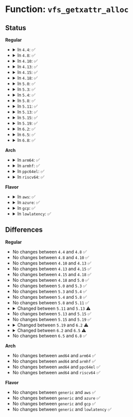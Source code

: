 # Function: <code>vfs_getxattr_alloc</code>

## Status
<b>Regular</b>
<ul>
<li>
<details>
<summary>In <code>4.4</code>: ✅</summary>

```c
ssize_t vfs_getxattr_alloc(struct dentry *dentry, const char *name, char **xattr_value, size_t xattr_size, gfp_t flags);
```

**Collision:** Unique Global

**Inline:** No

**Transformation:** False

**Instances:**

```
In fs/xattr.c (ffffffff81231f30)
Location: fs/xattr.c:181
Inline: False
Direct callers:
  - fs/xattr.c:vfs_xattr_cmp
  - security/integrity/ima/ima_appraise.c:ima_read_xattr
  - security/integrity/evm/evm_main.c:evm_verify_hmac
  - security/integrity/evm/evm_crypto.c:evm_calc_hmac_or_hash
```
**Symbols:**

```
ffffffff81231f30-ffffffff81232023: vfs_getxattr_alloc (STB_GLOBAL)
```
</details>
</li>
<li>
<details>
<summary>In <code>4.8</code>: ✅</summary>

```c
ssize_t vfs_getxattr_alloc(struct dentry *dentry, const char *name, char **xattr_value, size_t xattr_size, gfp_t flags);
```

**Collision:** Unique Global

**Inline:** No

**Transformation:** False

**Instances:**

```
In fs/xattr.c (ffffffff8125a450)
Location: fs/xattr.c:189
Inline: False
Direct callers:
  - security/integrity/ima/ima_appraise.c:ima_read_xattr
  - security/integrity/evm/evm_main.c:evm_verify_hmac
  - security/integrity/evm/evm_crypto.c:evm_calc_hmac_or_hash
```
**Symbols:**

```
ffffffff8125a450-ffffffff8125a547: vfs_getxattr_alloc (STB_GLOBAL)
```
</details>
</li>
<li>
<details>
<summary>In <code>4.10</code>: ✅</summary>

```c
ssize_t vfs_getxattr_alloc(struct dentry *dentry, const char *name, char **xattr_value, size_t xattr_size, gfp_t flags);
```

**Collision:** Unique Global

**Inline:** No

**Transformation:** False

**Instances:**

```
In fs/xattr.c (ffffffff8126db50)
Location: fs/xattr.c:268
Inline: False
Direct callers:
  - security/integrity/ima/ima_appraise.c:ima_read_xattr
  - security/integrity/evm/evm_main.c:evm_verify_hmac
  - security/integrity/evm/evm_crypto.c:evm_calc_hmac_or_hash
```
**Symbols:**

```
ffffffff8126db50-ffffffff8126dc5f: vfs_getxattr_alloc (STB_GLOBAL)
```
</details>
</li>
<li>
<details>
<summary>In <code>4.13</code>: ✅</summary>

```c
ssize_t vfs_getxattr_alloc(struct dentry *dentry, const char *name, char **xattr_value, size_t xattr_size, gfp_t flags);
```

**Collision:** Unique Global

**Inline:** No

**Transformation:** False

**Instances:**

```
In fs/xattr.c (ffffffff8127b370)
Location: fs/xattr.c:268
Inline: False
Direct callers:
  - security/commoncap.c:cap_inode_getsecurity
  - security/integrity/ima/ima_appraise.c:ima_read_xattr
  - security/integrity/evm/evm_main.c:evm_verify_hmac
  - security/integrity/evm/evm_crypto.c:evm_calc_hmac_or_hash
```
**Symbols:**

```
ffffffff8127b370-ffffffff8127b47f: vfs_getxattr_alloc (STB_GLOBAL)
```
</details>
</li>
<li>
<details>
<summary>In <code>4.15</code>: ✅</summary>

```c
ssize_t vfs_getxattr_alloc(struct dentry *dentry, const char *name, char **xattr_value, size_t xattr_size, gfp_t flags);
```

**Collision:** Unique Global

**Inline:** No

**Transformation:** False

**Instances:**

```
In fs/xattr.c (ffffffff8129ddf0)
Location: fs/xattr.c:269
Inline: False
Direct callers:
  - security/commoncap.c:cap_inode_getsecurity
  - security/integrity/ima/ima_appraise.c:ima_read_xattr
  - security/integrity/evm/evm_main.c:evm_verify_hmac
  - security/integrity/evm/evm_crypto.c:evm_calc_hmac_or_hash
```
**Symbols:**

```
ffffffff8129ddf0-ffffffff8129df07: vfs_getxattr_alloc (STB_GLOBAL)
```
</details>
</li>
<li>
<details>
<summary>In <code>4.18</code>: ✅</summary>

```c
ssize_t vfs_getxattr_alloc(struct dentry *dentry, const char *name, char **xattr_value, size_t xattr_size, gfp_t flags);
```

**Collision:** Unique Global

**Inline:** No

**Transformation:** False

**Instances:**

```
In fs/xattr.c (ffffffff812c4410)
Location: fs/xattr.c:268
Inline: False
Direct callers:
  - security/commoncap.c:cap_inode_getsecurity
  - security/apparmor/domain.c:aa_xattrs_match
  - security/integrity/ima/ima_appraise.c:ima_read_xattr
  - security/integrity/evm/evm_main.c:evm_verify_hmac
  - security/integrity/evm/evm_crypto.c:evm_update_evmxattr
  - security/integrity/evm/evm_crypto.c:evm_calc_hmac_or_hash
```
**Symbols:**

```
ffffffff812c4410-ffffffff812c4527: vfs_getxattr_alloc (STB_GLOBAL)
```
</details>
</li>
<li>
<details>
<summary>In <code>5.0</code>: ✅</summary>

```c
ssize_t vfs_getxattr_alloc(struct dentry *dentry, const char *name, char **xattr_value, size_t xattr_size, gfp_t flags);
```

**Collision:** Unique Global

**Inline:** No

**Transformation:** False

**Instances:**

```
In fs/xattr.c (ffffffff812d9610)
Location: fs/xattr.c:267
Inline: False
Direct callers:
  - security/commoncap.c:cap_inode_getsecurity
  - security/apparmor/domain.c:aa_xattrs_match
  - security/integrity/ima/ima_appraise.c:ima_read_xattr
  - security/integrity/evm/evm_main.c:evm_verify_hmac
  - security/integrity/evm/evm_crypto.c:evm_update_evmxattr
  - security/integrity/evm/evm_crypto.c:evm_calc_hmac_or_hash
```
**Symbols:**

```
ffffffff812d9610-ffffffff812d9727: vfs_getxattr_alloc (STB_GLOBAL)
```
</details>
</li>
<li>
<details>
<summary>In <code>5.3</code>: ✅</summary>

```c
ssize_t vfs_getxattr_alloc(struct dentry *dentry, const char *name, char **xattr_value, size_t xattr_size, gfp_t flags);
```

**Collision:** Unique Global

**Inline:** No

**Transformation:** False

**Instances:**

```
In fs/xattr.c (ffffffff812f7b90)
Location: fs/xattr.c:268
Inline: False
Direct callers:
  - security/commoncap.c:cap_inode_getsecurity
  - security/apparmor/domain.c:aa_xattrs_match
  - security/integrity/ima/ima_appraise.c:ima_read_xattr
  - security/integrity/evm/evm_main.c:evm_verify_hmac
  - security/integrity/evm/evm_crypto.c:evm_update_evmxattr
  - security/integrity/evm/evm_crypto.c:evm_calc_hmac_or_hash
```
**Symbols:**

```
ffffffff812f7b90-ffffffff812f7ca4: vfs_getxattr_alloc (STB_GLOBAL)
```
</details>
</li>
<li>
<details>
<summary>In <code>5.4</code>: ✅</summary>

```c
ssize_t vfs_getxattr_alloc(struct dentry *dentry, const char *name, char **xattr_value, size_t xattr_size, gfp_t flags);
```

**Collision:** Unique Global

**Inline:** No

**Transformation:** False

**Instances:**

```
In fs/xattr.c (ffffffff81309790)
Location: fs/xattr.c:268
Inline: False
Direct callers:
  - security/commoncap.c:cap_inode_getsecurity
  - security/apparmor/domain.c:aa_xattrs_match
  - security/integrity/ima/ima_appraise.c:ima_read_xattr
  - security/integrity/evm/evm_main.c:evm_verify_hmac
  - security/integrity/evm/evm_crypto.c:evm_update_evmxattr
  - security/integrity/evm/evm_crypto.c:evm_calc_hmac_or_hash
```
**Symbols:**

```
ffffffff81309790-ffffffff813098a4: vfs_getxattr_alloc (STB_GLOBAL)
```
</details>
</li>
<li>
<details>
<summary>In <code>5.8</code>: ✅</summary>

```c
ssize_t vfs_getxattr_alloc(struct dentry *dentry, const char *name, char **xattr_value, size_t xattr_size, gfp_t flags);
```

**Collision:** Unique Global

**Inline:** No

**Transformation:** False

**Instances:**

```
In fs/xattr.c (ffffffff81342ca0)
Location: fs/xattr.c:305
Inline: False
Direct callers:
  - security/commoncap.c:cap_inode_getsecurity
  - security/apparmor/domain.c:find_attach
  - security/integrity/ima/ima_appraise.c:ima_read_xattr
  - security/integrity/evm/evm_main.c:evm_verify_hmac
  - security/integrity/evm/evm_crypto.c:evm_update_evmxattr
  - security/integrity/evm/evm_crypto.c:evm_calc_hmac_or_hash
```
**Symbols:**

```
ffffffff81342ca0-ffffffff81342db4: vfs_getxattr_alloc (STB_GLOBAL)
```
</details>
</li>
<li>
<details>
<summary>In <code>5.11</code>: ✅</summary>

```c
ssize_t vfs_getxattr_alloc(struct dentry *dentry, const char *name, char **xattr_value, size_t xattr_size, gfp_t flags);
```

**Collision:** Unique Global

**Inline:** No

**Transformation:** False

**Instances:**

```
In fs/xattr.c (ffffffff8134efb0)
Location: fs/xattr.c:343
Inline: False
Direct callers:
  - security/commoncap.c:cap_inode_getsecurity
  - security/apparmor/domain.c:find_attach
  - security/integrity/ima/ima_appraise.c:ima_read_xattr
  - security/integrity/evm/evm_main.c:evm_verify_hmac
  - security/integrity/evm/evm_crypto.c:evm_update_evmxattr
  - security/integrity/evm/evm_crypto.c:evm_calc_hmac_or_hash
```
**Symbols:**

```
ffffffff8134efb0-ffffffff8134f0c4: vfs_getxattr_alloc (STB_GLOBAL)
```
</details>
</li>
<li>
<details>
<summary>In <code>5.13</code>: ✅</summary>

```c
ssize_t vfs_getxattr_alloc(struct user_namespace *mnt_userns, struct dentry *dentry, const char *name, char **xattr_value, size_t xattr_size, gfp_t flags);
```

**Collision:** Unique Global

**Inline:** No

**Transformation:** False

**Instances:**

```
In fs/xattr.c (ffffffff813577c0)
Location: fs/xattr.c:355
Inline: False
Direct callers:
  - security/commoncap.c:cap_inode_getsecurity
  - security/apparmor/domain.c:find_attach
  - security/integrity/ima/ima_appraise.c:ima_read_xattr
  - security/integrity/evm/evm_main.c:evm_verify_hmac
  - security/integrity/evm/evm_crypto.c:evm_update_evmxattr
  - security/integrity/evm/evm_crypto.c:evm_calc_hmac_or_hash
```
**Symbols:**

```
ffffffff813577c0-ffffffff813578d1: vfs_getxattr_alloc (STB_GLOBAL)
```
</details>
</li>
<li>
<details>
<summary>In <code>5.15</code>: ✅</summary>

```c
ssize_t vfs_getxattr_alloc(struct user_namespace *mnt_userns, struct dentry *dentry, const char *name, char **xattr_value, size_t xattr_size, gfp_t flags);
```

**Collision:** Unique Global

**Inline:** No

**Transformation:** False

**Instances:**

```
In fs/xattr.c (ffffffff813a3fe0)
Location: fs/xattr.c:355
Inline: False
Direct callers:
  - security/commoncap.c:cap_inode_getsecurity
  - security/apparmor/domain.c:find_attach
  - security/integrity/ima/ima_template_lib.c:ima_eventevmsig_init
  - security/integrity/ima/ima_appraise.c:ima_read_xattr
  - security/integrity/evm/evm_main.c:evm_xattr_change
  - security/integrity/evm/evm_main.c:evm_verify_hmac
  - security/integrity/evm/evm_crypto.c:evm_update_evmxattr
  - security/integrity/evm/evm_crypto.c:evm_calc_hmac_or_hash
```
**Symbols:**

```
ffffffff813a3fe0-ffffffff813a40f1: vfs_getxattr_alloc (STB_GLOBAL)
```
</details>
</li>
<li>
<details>
<summary>In <code>5.19</code>: ✅</summary>

```c
ssize_t vfs_getxattr_alloc(struct user_namespace *mnt_userns, struct dentry *dentry, const char *name, char **xattr_value, size_t xattr_size, gfp_t flags);
```

**Collision:** Unique Global

**Inline:** No

**Transformation:** False

**Instances:**

```
In fs/xattr.c (ffffffff81429310)
Location: fs/xattr.c:357
Inline: False
Direct callers:
  - security/commoncap.c:cap_inode_getsecurity
  - security/apparmor/domain.c:find_attach
  - security/integrity/ima/ima_template_lib.c:ima_eventevmsig_init
  - security/integrity/ima/ima_appraise.c:ima_read_xattr
  - security/integrity/evm/evm_main.c:evm_xattr_change
  - security/integrity/evm/evm_main.c:evm_verify_hmac
  - security/integrity/evm/evm_crypto.c:evm_update_evmxattr
  - security/integrity/evm/evm_crypto.c:evm_calc_hmac_or_hash
```
**Symbols:**

```
ffffffff81429310-ffffffff81429442: vfs_getxattr_alloc (STB_GLOBAL)
```
</details>
</li>
<li>
<details>
<summary>In <code>6.2</code>: ✅</summary>

```c
int vfs_getxattr_alloc(struct user_namespace *mnt_userns, struct dentry *dentry, const char *name, char **xattr_value, size_t xattr_size, gfp_t flags);
```

**Collision:** Unique Global

**Inline:** No

**Transformation:** False

**Instances:**

```
In fs/xattr.c (ffffffff814b6270)
Location: fs/xattr.c:378
Inline: False
Direct callers:
  - security/commoncap.c:cap_inode_getsecurity
  - security/apparmor/domain.c:find_attach
  - security/integrity/ima/ima_template_lib.c:ima_eventevmsig_init
  - security/integrity/ima/ima_appraise.c:ima_read_xattr
  - security/integrity/evm/evm_main.c:evm_verify_hmac
  - security/integrity/evm/evm_crypto.c:evm_update_evmxattr
  - security/integrity/evm/evm_crypto.c:evm_calc_hmac_or_hash
```
**Symbols:**

```
ffffffff814b6270-ffffffff814b63a2: vfs_getxattr_alloc (STB_GLOBAL)
```
</details>
</li>
<li>
<details>
<summary>In <code>6.5</code>: ✅</summary>

```c
int vfs_getxattr_alloc(struct mnt_idmap *idmap, struct dentry *dentry, const char *name, char **xattr_value, size_t xattr_size, gfp_t flags);
```

**Collision:** Unique Global

**Inline:** No

**Transformation:** False

**Instances:**

```
In fs/xattr.c (ffffffff814eaf80)
Location: fs/xattr.c:376
Inline: False
Direct callers:
  - security/commoncap.c:cap_inode_getsecurity
  - security/apparmor/domain.c:find_attach
  - security/integrity/ima/ima_template_lib.c:ima_eventevmsig_init
  - security/integrity/ima/ima_appraise.c:ima_read_xattr
  - security/integrity/evm/evm_main.c:evm_verify_hmac
  - security/integrity/evm/evm_crypto.c:evm_update_evmxattr
  - security/integrity/evm/evm_crypto.c:evm_calc_hmac_or_hash
```
**Symbols:**

```
ffffffff814eaf80-ffffffff814eb0b2: vfs_getxattr_alloc (STB_GLOBAL)
```
</details>
</li>
<li>
<details>
<summary>In <code>6.8</code>: ✅</summary>

```c
int vfs_getxattr_alloc(struct mnt_idmap *idmap, struct dentry *dentry, const char *name, char **xattr_value, size_t xattr_size, gfp_t flags);
```

**Collision:** Unique Global

**Inline:** No

**Transformation:** False

**Instances:**

```
In fs/xattr.c (ffffffff8151ee20)
Location: fs/xattr.c:376
Inline: False
Direct callers:
  - security/commoncap.c:cap_inode_getsecurity
  - security/apparmor/domain.c:find_attach
  - security/integrity/ima/ima_template_lib.c:ima_eventevmsig_init
  - security/integrity/ima/ima_appraise.c:ima_read_xattr
  - security/integrity/evm/evm_main.c:evm_verify_hmac
  - security/integrity/evm/evm_crypto.c:evm_update_evmxattr
  - security/integrity/evm/evm_crypto.c:evm_calc_hmac_or_hash
```
**Symbols:**

```
ffffffff8151ee20-ffffffff8151ef52: vfs_getxattr_alloc (STB_GLOBAL)
```
</details>
</li>
</ul>
<b>Arch</b>
<ul>
<li>
<details>
<summary>In <code>arm64</code>: ✅</summary>

```c
ssize_t vfs_getxattr_alloc(struct dentry *dentry, const char *name, char **xattr_value, size_t xattr_size, gfp_t flags);
```

**Collision:** Unique Global

**Inline:** No

**Transformation:** False

**Instances:**

```
In fs/xattr.c (ffff8000103bd958)
Location: fs/xattr.c:268
Inline: False
Direct callers:
  - security/commoncap.c:cap_inode_getsecurity
  - security/apparmor/domain.c:aa_xattrs_match
  - security/integrity/ima/ima_appraise.c:ima_read_xattr
  - security/integrity/evm/evm_main.c:evm_verify_hmac
  - security/integrity/evm/evm_crypto.c:evm_update_evmxattr
  - security/integrity/evm/evm_crypto.c:evm_calc_hmac_or_hash
```
**Symbols:**

```
ffff8000103bd958-ffff8000103bda7c: vfs_getxattr_alloc (STB_GLOBAL)
```
</details>
</li>
<li>
<details>
<summary>In <code>armhf</code>: ✅</summary>

```c
ssize_t vfs_getxattr_alloc(struct dentry *dentry, const char *name, char **xattr_value, size_t xattr_size, gfp_t flags);
```

**Collision:** Unique Global

**Inline:** No

**Transformation:** False

**Instances:**

```
In fs/xattr.c (c059ae64)
Location: fs/xattr.c:268
Inline: False
Direct callers:
  - security/commoncap.c:cap_inode_getsecurity
  - security/apparmor/domain.c:aa_xattrs_match
  - security/integrity/ima/ima_appraise.c:ima_read_xattr
  - security/integrity/evm/evm_main.c:evm_verify_hmac
  - security/integrity/evm/evm_crypto.c:evm_update_evmxattr
  - security/integrity/evm/evm_crypto.c:evm_calc_hmac_or_hash
```
**Symbols:**

```
c059ae64-c059af88: vfs_getxattr_alloc (STB_GLOBAL)
```
</details>
</li>
<li>
<details>
<summary>In <code>ppc64el</code>: ✅</summary>

```c
ssize_t vfs_getxattr_alloc(struct dentry *dentry, const char *name, char **xattr_value, size_t xattr_size, gfp_t flags);
```

**Collision:** Unique Global

**Inline:** No

**Transformation:** False

**Instances:**

```
In fs/xattr.c (c0000000004bb7c0)
Location: fs/xattr.c:268
Inline: False
Direct callers:
  - security/commoncap.c:cap_inode_getsecurity
  - security/apparmor/domain.c:aa_xattrs_match
  - security/integrity/ima/ima_appraise.c:ima_read_xattr
  - security/integrity/evm/evm_main.c:evm_verify_hmac
  - security/integrity/evm/evm_crypto.c:evm_update_evmxattr
  - security/integrity/evm/evm_crypto.c:evm_calc_hmac_or_hash
```
**Symbols:**

```
c0000000004bb7c0-c0000000004bb9a4: vfs_getxattr_alloc (STB_GLOBAL)
```
</details>
</li>
<li>
<details>
<summary>In <code>riscv64</code>: ✅</summary>

```c
ssize_t vfs_getxattr_alloc(struct dentry *dentry, const char *name, char **xattr_value, size_t xattr_size, gfp_t flags);
```

**Collision:** Unique Global

**Inline:** No

**Transformation:** False

**Instances:**

```
In fs/xattr.c (ffffffe00027eb9c)
Location: fs/xattr.c:268
Inline: False
Direct callers:
  - security/commoncap.c:cap_inode_getsecurity
  - security/apparmor/domain.c:aa_xattrs_match
  - security/integrity/ima/ima_appraise.c:ima_read_xattr
  - security/integrity/evm/evm_main.c:evm_verify_hmac
  - security/integrity/evm/evm_crypto.c:evm_update_evmxattr
  - security/integrity/evm/evm_crypto.c:evm_calc_hmac_or_hash
```
**Symbols:**

```
ffffffe00027eb9c-ffffffe00027ec7e: vfs_getxattr_alloc (STB_GLOBAL)
```
</details>
</li>
</ul>
<b>Flavor</b>
<ul>
<li>
<details>
<summary>In <code>aws</code>: ✅</summary>

```c
ssize_t vfs_getxattr_alloc(struct dentry *dentry, const char *name, char **xattr_value, size_t xattr_size, gfp_t flags);
```

**Collision:** Unique Global

**Inline:** No

**Transformation:** False

**Instances:**

```
In fs/xattr.c (ffffffff81301d70)
Location: fs/xattr.c:268
Inline: False
Direct callers:
  - security/commoncap.c:cap_inode_getsecurity
  - security/apparmor/domain.c:aa_xattrs_match
  - security/integrity/ima/ima_appraise.c:ima_read_xattr
  - security/integrity/evm/evm_main.c:evm_verify_hmac
  - security/integrity/evm/evm_crypto.c:evm_update_evmxattr
  - security/integrity/evm/evm_crypto.c:evm_calc_hmac_or_hash
```
**Symbols:**

```
ffffffff81301d70-ffffffff81301e84: vfs_getxattr_alloc (STB_GLOBAL)
```
</details>
</li>
<li>
<details>
<summary>In <code>azure</code>: ✅</summary>

```c
ssize_t vfs_getxattr_alloc(struct dentry *dentry, const char *name, char **xattr_value, size_t xattr_size, gfp_t flags);
```

**Collision:** Unique Global

**Inline:** No

**Transformation:** False

**Instances:**

```
In fs/xattr.c (ffffffff812f2990)
Location: fs/xattr.c:268
Inline: False
Direct callers:
  - security/commoncap.c:cap_inode_getsecurity
  - security/apparmor/domain.c:aa_xattrs_match
  - security/integrity/ima/ima_appraise.c:ima_read_xattr
  - security/integrity/evm/evm_main.c:evm_verify_hmac
  - security/integrity/evm/evm_crypto.c:evm_update_evmxattr
  - security/integrity/evm/evm_crypto.c:evm_calc_hmac_or_hash
```
**Symbols:**

```
ffffffff812f2990-ffffffff812f2aa4: vfs_getxattr_alloc (STB_GLOBAL)
```
</details>
</li>
<li>
<details>
<summary>In <code>gcp</code>: ✅</summary>

```c
ssize_t vfs_getxattr_alloc(struct dentry *dentry, const char *name, char **xattr_value, size_t xattr_size, gfp_t flags);
```

**Collision:** Unique Global

**Inline:** No

**Transformation:** False

**Instances:**

```
In fs/xattr.c (ffffffff812ffb60)
Location: fs/xattr.c:268
Inline: False
Direct callers:
  - security/commoncap.c:cap_inode_getsecurity
  - security/apparmor/domain.c:aa_xattrs_match
  - security/integrity/ima/ima_appraise.c:ima_read_xattr
  - security/integrity/evm/evm_main.c:evm_verify_hmac
  - security/integrity/evm/evm_crypto.c:evm_update_evmxattr
  - security/integrity/evm/evm_crypto.c:evm_calc_hmac_or_hash
```
**Symbols:**

```
ffffffff812ffb60-ffffffff812ffc74: vfs_getxattr_alloc (STB_GLOBAL)
```
</details>
</li>
<li>
<details>
<summary>In <code>lowlatency</code>: ✅</summary>

```c
ssize_t vfs_getxattr_alloc(struct dentry *dentry, const char *name, char **xattr_value, size_t xattr_size, gfp_t flags);
```

**Collision:** Unique Global

**Inline:** No

**Transformation:** False

**Instances:**

```
In fs/xattr.c (ffffffff81310ea0)
Location: fs/xattr.c:268
Inline: False
Direct callers:
  - security/commoncap.c:cap_inode_getsecurity
  - security/apparmor/domain.c:aa_xattrs_match
  - security/integrity/ima/ima_appraise.c:ima_read_xattr
  - security/integrity/evm/evm_main.c:evm_verify_hmac
  - security/integrity/evm/evm_crypto.c:evm_update_evmxattr
  - security/integrity/evm/evm_crypto.c:evm_calc_hmac_or_hash
```
**Symbols:**

```
ffffffff81310ea0-ffffffff81310fb4: vfs_getxattr_alloc (STB_GLOBAL)
```
</details>
</li>
</ul>

## Differences
<b>Regular</b>
<ul>
<li>
No changes between <code>4.4</code> and <code>4.8</code> ✅
</li>
<li>
No changes between <code>4.8</code> and <code>4.10</code> ✅
</li>
<li>
No changes between <code>4.10</code> and <code>4.13</code> ✅
</li>
<li>
No changes between <code>4.13</code> and <code>4.15</code> ✅
</li>
<li>
No changes between <code>4.15</code> and <code>4.18</code> ✅
</li>
<li>
No changes between <code>4.18</code> and <code>5.0</code> ✅
</li>
<li>
No changes between <code>5.0</code> and <code>5.3</code> ✅
</li>
<li>
No changes between <code>5.3</code> and <code>5.4</code> ✅
</li>
<li>
No changes between <code>5.4</code> and <code>5.8</code> ✅
</li>
<li>
No changes between <code>5.8</code> and <code>5.11</code> ✅
</li>
<li>
<details>
<summary>Changed between <code>5.11</code> and <code>5.13</code> ⚠️</summary>
<ul>
<li>
<b>Param added. </b>
<code>struct user_namespace *mnt_userns</code>
</li>
<li>
<b>Param reordered. </b>
<code>dentry, name, xattr_value, xattr_size, flags</code> ➡️ <code>mnt_userns, dentry, name, xattr_value, xattr_size, flags</code>
</li>
</ul>
</details>
</li>
<li>
No changes between <code>5.13</code> and <code>5.15</code> ✅
</li>
<li>
No changes between <code>5.15</code> and <code>5.19</code> ✅
</li>
<li>
<details>
<summary>Changed between <code>5.19</code> and <code>6.2</code> ⚠️</summary>
<ul>
<li>
<b>Return type changed. </b>
<code>ssize_t</code> ➡️ <code>int</code>
</li>
</ul>
</details>
</li>
<li>
<details>
<summary>Changed between <code>6.2</code> and <code>6.5</code> ⚠️</summary>
<ul>
<li>
<b>Param added. </b>
<code>struct mnt_idmap *idmap</code>
</li>
<li>
<b>Param removed. </b>
<code>struct user_namespace *mnt_userns</code>
</li>
</ul>
</details>
</li>
<li>
No changes between <code>6.5</code> and <code>6.8</code> ✅
</li>
</ul>
<b>Arch</b>
<ul>
<li>
No changes between <code>amd64</code> and <code>arm64</code> ✅
</li>
<li>
No changes between <code>amd64</code> and <code>armhf</code> ✅
</li>
<li>
No changes between <code>amd64</code> and <code>ppc64el</code> ✅
</li>
<li>
No changes between <code>amd64</code> and <code>riscv64</code> ✅
</li>
</ul>
<b>Flavor</b>
<ul>
<li>
No changes between <code>generic</code> and <code>aws</code> ✅
</li>
<li>
No changes between <code>generic</code> and <code>azure</code> ✅
</li>
<li>
No changes between <code>generic</code> and <code>gcp</code> ✅
</li>
<li>
No changes between <code>generic</code> and <code>lowlatency</code> ✅
</li>
</ul>
